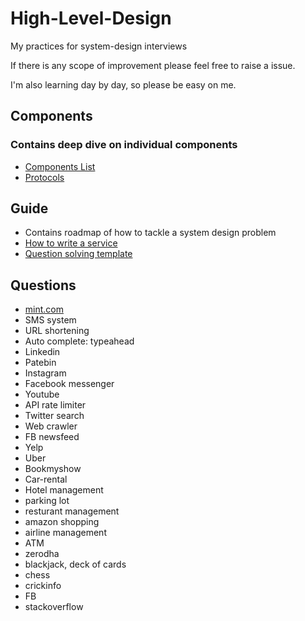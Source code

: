 # High-Level-Design
My practices for system-design interviews 

If there is any scope of improvement please feel free to raise a issue.

I'm also learning day by day, so please be easy on me.

## Components 
### Contains deep dive on individual components
- [Components List](https://github.com/sahilverma0696/High-Level-Design/blob/main/components/component_list.md)
- [Protocols](https://github.com/sahilverma0696/High-Level-Design/blob/main/components/protocols.md)

## Guide
- Contains roadmap of how to tackle a system design problem
- [How to write a service](https://github.com/sahilverma0696/High-Level-Design/blob/main/guide/how_to_write_service.md)
- [Question solving template](https://github.com/sahilverma0696/High-Level-Design/blob/main/guide/template.md)


## Questions
- [mint.com](https://github.com/sahilverma0696/high-level-design/blob/main/questions/mint.com/design.md) 
- SMS system
- URL shortening 
- Auto complete: typeahead 
- Linkedin
- Patebin
- Instagram
- Facebook messenger 
- Youtube
- API rate limiter 
- Twitter search
- Web crawler 
- FB newsfeed
- Yelp
- Uber
- Bookmyshow
- Car-rental
- Hotel management 
- parking lot 
- resturant management 
- amazon shopping 
- airline management
- ATM
- zerodha 
- blackjack, deck of cards
- chess
- crickinfo
- FB
- stackoverflow